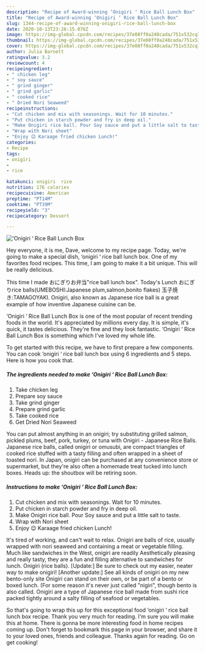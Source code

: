 ```yaml
---
description: "Recipe of Award-winning ‘Onigiri ‘ Rice Ball Lunch Box"
title: "Recipe of Award-winning ‘Onigiri ‘ Rice Ball Lunch Box"
slug: 1344-recipe-of-award-winning-onigiri-rice-ball-lunch-box
date: 2020-10-13T23:26:15.076Z
image: https://img-global.cpcdn.com/recipes/37e08ff0a248cada/751x532cq70/onigiri-rice-ball-lunch-box-recipe-main-photo.jpg
thumbnail: https://img-global.cpcdn.com/recipes/37e08ff0a248cada/751x532cq70/onigiri-rice-ball-lunch-box-recipe-main-photo.jpg
cover: https://img-global.cpcdn.com/recipes/37e08ff0a248cada/751x532cq70/onigiri-rice-ball-lunch-box-recipe-main-photo.jpg
author: Julia Barnett
ratingvalue: 3.2
reviewcount: 4
recipeingredient:
- " chicken leg"
- " soy sauce"
- " grind ginger"
- " grind garlic"
- " cooked rice"
- " Dried Nori Seaweed"
recipeinstructions:
- "Cut chicken and mix with seasonings. Wait for 10 minutes."
- "Put chicken in starch powder and fry in deep oil."
- "Make Onigiri rice ball. Pour Soy sauce and put a little salt to taste."
- "Wrap with Nori sheet"
- "Enjoy 😉 Karaage fried chicken Lunch!"
categories:
- Recipe
tags:
- onigiri
- 
- rice

katakunci: onigiri  rice 
nutrition: 176 calories
recipecuisine: American
preptime: "PT14M"
cooktime: "PT39M"
recipeyield: "3"
recipecategory: Dessert

---
```



![‘Onigiri ‘ Rice Ball Lunch Box](https://img-global.cpcdn.com/recipes/37e08ff0a248cada/751x532cq70/onigiri-rice-ball-lunch-box-recipe-main-photo.jpg)

Hey everyone, it is me, Dave, welcome to my recipe page. Today, we're going to make a special dish, ‘onigiri ‘ rice ball lunch box. One of my favorites food recipes. This time, I am going to make it a bit unique. This will be really delicious.

This time I made おにぎりお弁当&#34;rice ball lunch box&#34;. Today&#39;s Lunch おにぎりrice balls(UMEBOSHI:Japanese plum,salmon,bonito flakes) 玉子焼き:TAMAGOYAKI. Onigiri, also known as Japanese rice ball is a great example of how inventive Japanese cuisine can be.

‘Onigiri ‘ Rice Ball Lunch Box is one of the most popular of recent trending foods in the world. It's appreciated by millions every day. It is simple, it's quick, it tastes delicious. They're fine and they look fantastic. ‘Onigiri ‘ Rice Ball Lunch Box is something which I've loved my whole life.


To get started with this recipe, we have to first prepare a few components. You can cook ‘onigiri ‘ rice ball lunch box using 6 ingredients and 5 steps. Here is how you cook that.

<!--inarticleads1-->

##### The ingredients needed to make ‘Onigiri ‘ Rice Ball Lunch Box:

1. Take  chicken leg
1. Prepare  soy sauce
1. Take  grind ginger
1. Prepare  grind garlic
1. Take  cooked rice
1. Get  Dried Nori Seaweed


You can put almost anything in an onigiri; try substituting grilled salmon, pickled plums, beef, pork, turkey, or tuna with Onigiri - Japanese Rice Balls. Japanese rice balls, called onigiri or omusubi, are compact triangles of cooked rice stuffed with a tasty filling and often wrapped in a sheet of toasted nori. In Japan, onigiri can be purchased at any convenience store or supermarket, but they&#39;re also often a homemade treat tucked into lunch boxes. Heads up: the shoutbox will be retiring soon. 

<!--inarticleads2-->

##### Instructions to make ‘Onigiri ‘ Rice Ball Lunch Box:

1. Cut chicken and mix with seasonings. Wait for 10 minutes.
1. Put chicken in starch powder and fry in deep oil.
1. Make Onigiri rice ball. Pour Soy sauce and put a little salt to taste.
1. Wrap with Nori sheet
1. Enjoy 😉 Karaage fried chicken Lunch!


It&#39;s tired of working, and can&#39;t wait to relax. Onigiri are balls of rice, usually wrapped with nori seaweed and containing a meat or vegetable filling. Much like sandwiches in the West, onigiri are readily Aesthetically pleasing and really tasty, they are a fun and filling alternative to sandwiches for lunch. Onigiri (rice balls). [Update:] Be sure to check out my easier, neater way to make onigiri! [Another update:] See all kinds of onigiri on my new bento-only site Onigiri can stand on their own, or be part of a bento or boxed lunch. (For some reason it&#39;s never just called &#34;nigiri&#34;, though bento is also called. Onigiri are a type of Japanese rice ball made from sushi rice packed tightly around a salty filling of seafood or vegetables. 

So that's going to wrap this up for this exceptional food ‘onigiri ‘ rice ball lunch box recipe. Thank you very much for reading. I'm sure you will make this at home. There is gonna be more interesting food in home recipes coming up. Don't forget to bookmark this page in your browser, and share it to your loved ones, friends and colleague. Thanks again for reading. Go on get cooking!
